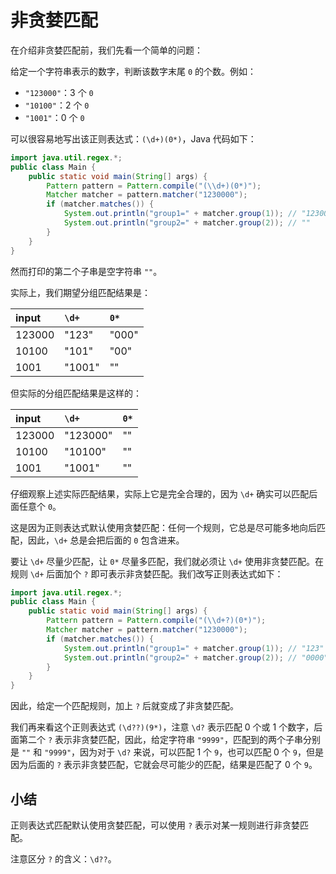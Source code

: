 # **非贪婪匹配**

在介绍非贪婪匹配前，我们先看一个简单的问题：

给定一个字符串表示的数字，判断该数字末尾 `0` 的个数。例如：

- `"123000"`：3 个 `0`
- `"10100"`：2 个 `0`
- `"1001"`：0 个 `0`

可以很容易地写出该正则表达式：`(\d+)(0*)`，Java 代码如下：

```java
import java.util.regex.*;
public class Main {
    public static void main(String[] args) {
        Pattern pattern = Pattern.compile("(\\d+)(0*)");
        Matcher matcher = pattern.matcher("1230000");
        if (matcher.matches()) {
            System.out.println("group1=" + matcher.group(1)); // "1230000"
            System.out.println("group2=" + matcher.group(2)); // ""
        }
    }
}
```


然而打印的第二个子串是空字符串 `""`。

实际上，我们期望分组匹配结果是：

| input  | `\d+`  | `0*`  |
| :----- | :----- | :---- |
| 123000 | "123"  | "000" |
| 10100  | "101"  | "00"  |
| 1001   | "1001" | ""    |

但实际的分组匹配结果是这样的：

| input  | `\d+`    | `0*` |
| :----- | :------- | :--- |
| 123000 | "123000" | ""   |
| 10100  | "10100"  | ""   |
| 1001   | "1001"   | ""   |

仔细观察上述实际匹配结果，实际上它是完全合理的，因为 `\d+` 确实可以匹配后面任意个 `0`。

这是因为正则表达式默认使用贪婪匹配：任何一个规则，它总是尽可能多地向后匹配，因此，`\d+` 总是会把后面的 `0` 包含进来。

要让 `\d+` 尽量少匹配，让 `0*` 尽量多匹配，我们就必须让 `\d+` 使用非贪婪匹配。在规则 `\d+` 后面加个 `?` 即可表示非贪婪匹配。我们改写正则表达式如下：

```java
import java.util.regex.*;
public class Main {
    public static void main(String[] args) {
        Pattern pattern = Pattern.compile("(\\d+?)(0*)");
        Matcher matcher = pattern.matcher("1230000");
        if (matcher.matches()) {
            System.out.println("group1=" + matcher.group(1)); // "123"
            System.out.println("group2=" + matcher.group(2)); // "0000"
        }
    }
}
```


因此，给定一个匹配规则，加上 `?` 后就变成了非贪婪匹配。

我们再来看这个正则表达式 `(\d??)(9*)`，注意 `\d?` 表示匹配 0 个或 1 个数字，后面第二个 `?` 表示非贪婪匹配，因此，给定字符串 `"9999"`，匹配到的两个子串分别是 `""` 和 `"9999"`，因为对于 `\d?` 来说，可以匹配 1 个 `9`，也可以匹配 0 个 `9`，但是因为后面的 `?` 表示非贪婪匹配，它就会尽可能少的匹配，结果是匹配了 0 个 `9`。

## 小结

正则表达式匹配默认使用贪婪匹配，可以使用 `?` 表示对某一规则进行非贪婪匹配。

注意区分 `?` 的含义：`\d??`。

